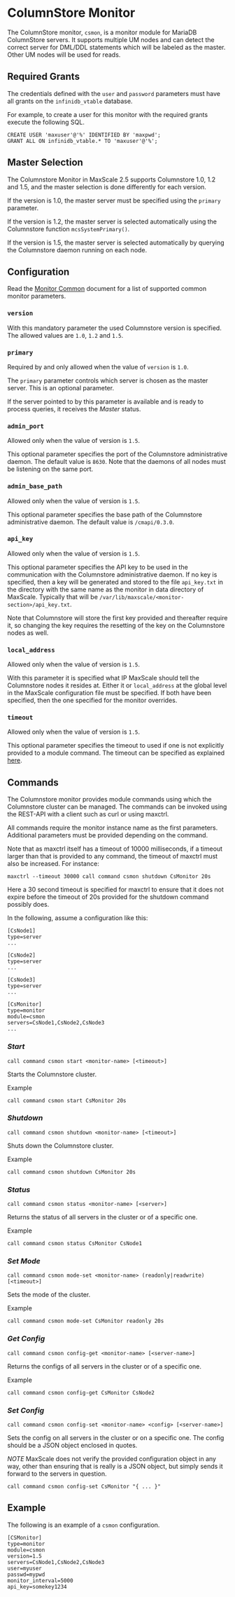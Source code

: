 # ColumnStore Monitor

The ColumnStore monitor, `csmon`, is a monitor module for MariaDB ColumnStore
servers. It supports multiple UM nodes and can detect the correct server for
DML/DDL statements which will be labeled as the master. Other UM nodes will be
used for reads.

## Required Grants

The credentials defined with the `user` and `password` parameters must have all
grants on the `infinidb_vtable` database.

For example, to create a user for this monitor with the required grants execute
the following SQL.

```
CREATE USER 'maxuser'@'%' IDENTIFIED BY 'maxpwd';
GRANT ALL ON infinidb_vtable.* TO 'maxuser'@'%';
```

## Master Selection

The Columnstore Monitor in MaxScale 2.5 supports Columnstore 1.0, 1.2 and 1.5,
and the master selection is done differently for each version.

If the version is 1.0, the master server must be specified using the `primary`
parameter.

If the version is 1.2, the master server is selected automatically using
the Columnstore function `mcsSystemPrimary()`.

If the version is 1.5, the master server is selected automatically by
querying the Columnstore daemon running on each node.

## Configuration

Read the [Monitor Common](Monitor-Common.md) document for a list of supported
common monitor parameters.

### `version`

With this mandatory parameter the used Columnstore version is specified.
The allowed values are `1.0`, `1.2` and `1.5`.

### `primary`

Required by and only allowed when the value of `version` is `1.0`.

The `primary` parameter controls which server is chosen as the master
server. This is an optional parameter.

If the server pointed to by this parameter is available and is ready to process
queries, it receives the _Master_ status.

### `admin_port`

Allowed only when the value of version is `1.5`.

This optional parameter specifies the port of the Columnstore administrative
daemon. The default value is `8630`. Note that the daemons of all nodes must
be listening on the same port.

### `admin_base_path`

Allowed only when the value of version is `1.5`.

This optional parameter specifies the base path of the Columnstore
administrative daemon. The default value is `/cmapi/0.3.0`.

### `api_key`

Allowed only when the value of version is `1.5`.

This optional parameter specifies the API key to be used in the
communication with the Columnstore administrative daemon. If no
key is specified, then a key will be generated and stored to the
file `api_key.txt` in the directory with the same name as the
monitor in data directory of MaxScale. Typically that will
be `/var/lib/maxscale/<monitor-section>/api_key.txt`.

Note that Columnstore will store the first key provided and
thereafter require it, so changing the key requires the
resetting of the key on the Columnstore nodes as well.

### `local_address`

Allowed only when the value of version is `1.5`.

With this parameter it is specified what IP MaxScale should
tell the Columnstore nodes it resides at. Either it or
`local_address` at the global level in the MaxScale
configuration file must be specified. If both have been
specified, then the one specified for the monitor overrides.

### `timeout`

Allowed only when the value of version is `1.5`.

This optional parameter specifies the timeout to used if one
is not explicitly provided to a module command. The timeout
can be specified as explained
[here](../Getting-Started/Configuration-Guide.md#durations).

## Commands

The Columnstore monitor provides module commands using which the Columnstore
cluster can be managed. The commands can be invoked using the REST-API with
a client such as curl or using maxctrl.

All commands require the monitor instance name as the first parameters.
Additional parameters must be provided depending on the command.

Note that as maxctrl itself has a timeout of 10000 milliseconds, if a
timeout larger than that is provided to any command, the timeout of
maxctrl must also be increased. For instance:
```
maxctrl --timeout 30000 call command csmon shutdown CsMonitor 20s
```
Here a 30 second timeout is specified for maxctrl to ensure
that it does not expire before the timeout of 20s provided for
the shutdown command possibly does.

In the following, assume a configuration like this:
```
[CsNode1]
type=server
...

[CsNode2]
type=server
...

[CsNode3]
type=server
...

[CsMonitor]
type=monitor
module=csmon
servers=CsNode1,CsNode2,CsNode3
...

```

### _Start_
```
call command csmon start <monitor-name> [<timeout>]
```
Starts the Columnstore cluster.

Example
```
call command csmon start CsMonitor 20s
```

### _Shutdown_
```
call command csmon shutdown <monitor-name> [<timeout>]
```
Shuts down the Columnstore cluster.

Example
```
call command csmon shutdown CsMonitor 20s
```

### _Status_
```
call command csmon status <monitor-name> [<server>]
```
Returns the status of all servers in the cluster or of
a specific one.

Example
```
call command csmon status CsMonitor CsNode1
```

### _Set Mode_
```
call command csmon mode-set <monitor-name> (readonly|readwrite) [<timeout>]
```
Sets the mode of the cluster.

Example
```
call command csmon mode-set CsMonitor readonly 20s
```

### _Get Config_
```
call command csmon config-get <monitor-name> [<server-name>]
```
Returns the configs of all servers in the cluster or of a specific one.

Example
```
call command csmon config-get CsMonitor CsNode2
```

### _Set Config_
```
call command csmon config-set <monitor-name> <config> [<server-name>]
```
Sets the config on all servers in the cluster or on a specific one.
The config should be a JSON object enclosed in quotes.

*NOTE* MaxScale does not verify the provided configuration object in
any way, other than ensuring that is really is a JSON object, but
simply sends it forward to the servers in question.

```
call command csmon config-set CsMonitor "{ ... }"
```

## Example

The following is an example of a `csmon` configuration.

```
[CSMonitor]
type=monitor
module=csmon
version=1.5
servers=CsNode1,CsNode2,CsNode3
user=myuser
passwd=mypwd
monitor_interval=5000
api_key=somekey1234
```
